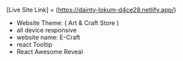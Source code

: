 [Live Site Link] = (https://dainty-lokum-d4ce28.netlify.app/)
- Website Theme: ( Art & Craft Store )
- all device responsive
- website name: E-Craft
- react Tooltip 
- React Awesome Reveal